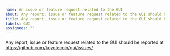 ```yaml
---
name: An issue or feature request related to the GUI
about: Any report, issue or feature request related to the GUI should be reported at https://github.com/koyotecoin/gui/issues/
title: Any report, issue or feature request related to the GUI should be reported at https://github.com/koyotecoin/gui/issues/
labels: GUI
assignees: ""
---
```


Any report, issue or feature request related to the GUI should be reported at
https://github.com/koyotecoin/gui/issues/
